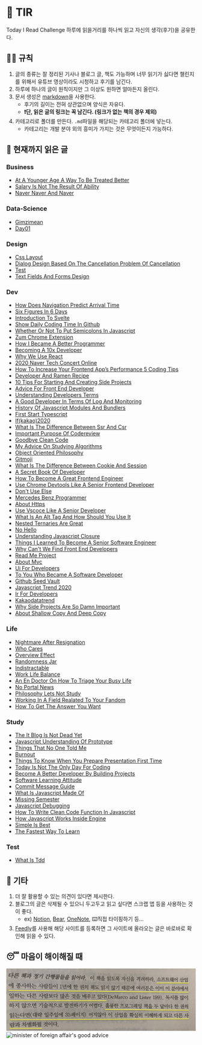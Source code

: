 # 📖 TIR
Today I Read Challenge
하루에 읽을거리를 하나씩 읽고 자신의 생각(후기)을 공유한다.   

## 👩‍⚖️ 규칙  

1. 글의 종류는 잘 정리된 기사나 블로그 글, 책도 가능하며 너무 읽기가 싫다면 챌린지를 위해서 유튜브 영상이라도 시청하고 후기를 남긴다. 
2. 하루에 하나의 글이 원칙이지만 그 이상도 원하면 얼마든지 올린다. 
3. 문서 생성은 [markdown](https://gist.github.com/ihoneymon/652be052a0727ad59601)을 사용한다.   
    - 후기의 길이는 전혀 상관없으며 양식은 자유다.  
    - **❗단, 읽은 글의 링크는 꼭 남긴다. (링크가 없는 책의 경우 제외)** 
4. 카테고리로 폴더를 만든다. `.md`파일을 해당되는 카테고리 폴더에 넣는다.   
    - 카테고리는 개발 분야 외의 흥미가 가지는 것은 무엇이든지 가능하다.   

## 📰 현재까지 읽은 글  
### Business

- [At A Younger Age A Way To Be Treated Better](Business/at-a-younger-age-a-way-to-be-treated-better.md)
- [Salary Is Not The Result Of Ability](Business/Salary-is-not-the-result-of-ability..md)
- [Naver Naver And Naver](Business/naver-naver-and-naver.md)

### Data-Science

- [Gimzimean](Data-Science/GIMZIMEAN.md)
- [Day01](Data-Science/Day01.md)

### Design

- [Css Layout](Design/css-layout.md)
- [Dialog Design Based On The Cancellation Problem Of Cancellation](Design/dialog-design-based-on-the-cancellation-problem-of-cancellation.md)
- [Test](Design/test.md)
- [Text Fields And Forms Design](Design/text-fields-and-forms-design.md)

### Dev

- [How Does Navigation Predict Arrival Time](Dev/how-does-navigation-predict-arrival-time.md)
- [Six Figures In 6 Days](Dev/six-figures-in-6-days.md)
- [Introduction To Svelte](Dev/introduction-to-svelte.md)
- [Show Daily Coding Time In Github](Dev/show-daily-coding-time-in-github.md)
- [Whether Or Not To Put Semicolons In Javascript](Dev/whether-or-not-to-put-semicolons-in-javaScript.md)
- [Zum Chrome Extension](Dev/zum-chrome-extension.md)
- [How I Became A Better Programmer](Dev/how-i-became-a-better-programmer.md)
- [Becoming A 10x Developer](Dev/becoming-a-10x-developer.md)
- [Why We Use React](Dev/why-we-use-react.md)
- [2020 Naver Tech Concert Online](Dev/2020-naver-tech-concert-online.md)
- [How To Increase Your Frontend App’s Performance 5 Coding Tips](Dev/how-to-increase-your-frontend-app’s-performance-5-coding-tips.md)
- [Developer And Ramen Recipe](Dev/developer-and-ramen-recipe.md)
- [10 Tips For Starting And Creating Side Projects](Dev/10-tips-for-starting-and-creating-side-projects.md)
- [Advice For Front End Developer](Dev/advice-for-front-end-developer.md)
- [Understanding Developers Terms](Dev/understanding-developers-terms.md)
- [A Good Developer In Terms Of Log And Monitoring](Dev/a-good-developer-in-terms-of-log-and-monitoring.md)
- [History Of Javascript Modules And Bundlers](Dev/history-of-javascript-modules-and-bundlers.md)
- [First Start Typescript](Dev/first-start-typescript.md)
- [If(kakao)2020](Dev/if(kakao)2020.md)
- [What Is The Difference Between Ssr And Csr](Dev/what-is-the-difference-between-SSR-and-CSR.md)
- [Important Purpose Of Codereview](Dev/important-purpose-of-codereview.md)
- [Goodbye Clean Code](Dev/goodbye-clean-code.md)
- [My Advice On Studying Algorithms](Dev/my-advice-on-studying-algorithms.md)
- [Object Oriented Philosophy](Dev/object-oriented-philosophy.md)
- [Gitmoji](Dev/gitmoji.md)
- [What Is The Difference Between Cookie And Session](Dev/what-is-the-difference-between-cookie-and-session.md)
- [A Secret Book Of Developer](Dev/a-secret-book-of-developer.md)
- [How To Become A Great Frontend Engineer](Dev/how-to-become-a-great-frontend-engineer.md)
- [Use Chrome Devtools Like A Senior Frontend Developer](Dev/use-chrome-devTools-like-a-senior-frontend-developer.md)
- [Don't Use Else](Dev/don't-use-else.md)
- [Mercedes Benz Programmer](Dev/mercedes-benz-programmer.md)
- [About Https](Dev/about-https.md)
- [Use Vscoce Like A Senior Developer](Dev/use-vscoce-like-a-senior-developer.md)
- [What Is An Alt Tag And How Should You Use It](Dev/what-is-an-alt-tag-and-how-should-you-use-it.md)
- [Nested Ternaries Are Great](Dev/nested-ternaries-are-great.md)
- [No Hello](Dev/no-hello.md)
- [Understanding Javascript Closure](Dev/understanding-javascript-closure.md)
- [Things I Learned To Become A Senior Software Engineer](Dev/things-i-learned-to-become-a-senior-software-engineer.md)
- [Why Can't We Find Front End Developers](Dev/why-can't-we-find-front-end-developers.md)
- [Read Me Project](Dev/read-me-project.md)
- [About Mvc](Dev/about-mvc.md)
- [Ui For Developers](Dev/ui-for-developers.md)
- [To You Who Became A Software Developer](Dev/to-you-who-became-a-software-developer.md)
- [Github Seed Vault](Dev/github-seed-vault.md)
- [Javascript Trend 2020](Dev/javascript-trend-2020.md)
- [Ir For Developers](Dev/ir-for-developers.md)
- [Kakaodatatrend](Dev/kakaodatatrend.md)
- [Why Side Projects Are So Damn Important](Dev/why-side-projects-are-so-damn-important.md)
- [About Shallow Copy And Deep Copy](Dev/about-shallow-copy-and-deep-copy.md)

### Life

- [Nightmare After Resignation](Life/nightmare-after-resignation.md)
- [Who Cares](Life/who-cares.md)
- [Overview Effect](Life/overview-effect.md)
- [Randomness Jar](Life/randomness-jar.md)
- [Indistractable](Life/indistractable.md)
- [Work Life Balance](Life/work-life-balance.md)
- [An En Doctor On How To Triage Your Busy Life](Life/an-en-doctor-on-how-to-triage-your-busy-life.md)
- [No Portal News](Life/no-portal-news.md)
- [Philosophy Lets Not Study](Life/philosophy-lets-not-study.md)
- [Working In A Field Realated To Your Fandom](Life/working-in-a-field-realated-to-your-fandom.md)
- [How To Get The Answer You Want](Life/how-to-get-the-answer-you-want.md)

### Study

- [The It Blog Is Not Dead Yet](Study/the-IT-blog-is-not-dead-yet.md)
- [Javascript Understanding Of Prototype](Study/javascript-understanding-of-prototype.md)
- [Things That No One Told Me](Study/things-that-no-one-told-me.md)
- [Burnout](Study/burnout.md)
- [Things To Know When You Prepare Presentation First Time](Study/things-to-know-when-you-prepare-presentation-first-time.md)
- [Today Is Not The Only Day For Coding](Study/today-is-not-the-only-day-for-coding.md)
- [Become A Better Developer By Building Projects](Study/become-a-better-developer-by-building-projects.md)
- [Software Learning Attitude](Study/software-learning-attitude.md)
- [Commit Message Guide](Study/commit-message-guide.md)
- [What Is Javascript Made Of](Study/what-is-javascript-made-of.md)
- [Missing Semester](Study/missing-semester.md)
- [Javascript Debugging](Study/javascript-debugging.md)
- [How To Write Clean Code Function In Javascript](Study/how-to-write-clean-code-function-in-javascript.md)
- [How Javascript Works Inside Engine](Study/how-javascript-works-inside-engine.md)
- [Simple Is Best](Study/simple-is-best.md)
- [The Fastest Way To Learn](Study/the-fastest-way-to-learn.md)

### Test

- [What Is Tdd](Test/what-is-TDD.md)

## 💬 기타  
1. 더 잘 활용할 수 있는 의견이 있다면 제시한다.  
2. 블로그의 글은 삭제될 수 있으니 두고두고 읽고 싶다면 스크랩 앱 등을 사용하는 것이 좋다.  
    - ex) [Notion](https://www.notion.so/), [Bear](https://bear.app/), [OneNote](https://www.onenote.com/), ⌨️직접 타이핑하기 등...
3. [Feedly](https://feedly.com/)를 사용해 해당 사이트를 등록하면 그 사이트에 올라오는 글은 바로바로 확인해 읽을 수 있다.   


## 😴 마음이 해이해질 때 

![code-complete2](img/IMG_7770.jpg)
![minister of foreign affair's good advice](img/kang.png)
